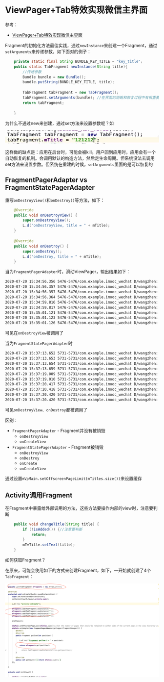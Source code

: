 # ViewPager+Tab特效实现微信主界面

参考：

+ [ViewPager+Tab特效实现微信主界面](https://www.imooc.com/learn/1116)



Fragment的初始化方法最佳实践，通过`newInstance`来创建一个Fragment，通过`setArguments`来传递参数，如下面对的例子：

```java
    private static final String BUNDLE_KEY_TITLE = "key_title";
    public static TabFragment newInstance(String title){
        //传递参数
        Bundle bundle = new Bundle();
        bundle.putString(BUNDLE_KEY_TITLE, title);

        TabFragment tabFragment = new TabFragment();
        tabFragment.setArguments(bundle); //在界面的销毁和恢复过程中有很重要的作用
        return tabFragment;

    }
```



为什么不通过new来创建，通过set方法来设置参数呢？如

![001](https://github.com/winfredzen/Android-Basic/blob/master/Howto/images/001.png)

这样做的缺点是：应用在后台时，可能会被kill。用户回到应用时，应用会有一个自动恢复的机制。会调用默认的构造方法，然后走生命周期。但系统没法去调用set方法来设置参数。但系统在重建的时候，`setArguments`里面的是可以恢复的



## FragmentPagerAdapter vs FragmentStatePagerAdapter

重写`onDestroyView()`和`onDestroy()`等方法，如下：

```java
    @Override
    public void onDestroyView() {
        super.onDestroyView();
        L.d("onDestroyView, title = " + mTitle);
    }

    @Override
    public void onDestroy() {
        super.onDestroy();
        L.d("onDestroy, title = " + mTitle);
    }

```

当为`FragmentPagerAdapter`时，滑动ViewPager，输出结果如下：

```xml
2020-07-20 15:34:56.356 5476-5476/com.example.imooc_wechat D/wangzhen: onCreate, title = 微信
2020-07-20 15:34:56.357 5476-5476/com.example.imooc_wechat D/wangzhen: onCreate, title = 通讯录
2020-07-20 15:34:56.357 5476-5476/com.example.imooc_wechat D/wangzhen: onCreateView, title = 微信
2020-07-20 15:34:56.364 5476-5476/com.example.imooc_wechat D/wangzhen: onCreateView, title = 通讯录
2020-07-20 15:34:59.816 5476-5476/com.example.imooc_wechat D/wangzhen: onCreate, title = 发现
2020-07-20 15:34:59.817 5476-5476/com.example.imooc_wechat D/wangzhen: onCreateView, title = 发现
2020-07-20 15:35:01.121 5476-5476/com.example.imooc_wechat D/wangzhen: onCreate, title = 我
2020-07-20 15:35:01.123 5476-5476/com.example.imooc_wechat D/wangzhen: onDestroyView, title = 微信
2020-07-20 15:35:01.126 5476-5476/com.example.imooc_wechat D/wangzhen: onCreateView, title = 我
```

可见在`onDestroyView`被调用了



当为`FragmentStatePagerAdapter`时

```xml
2020-07-20 15:37:13.652 5731-5731/com.example.imooc_wechat D/wangzhen: onCreate, title = 微信
2020-07-20 15:37:13.653 5731-5731/com.example.imooc_wechat D/wangzhen: onCreate, title = 通讯录
2020-07-20 15:37:13.654 5731-5731/com.example.imooc_wechat D/wangzhen: onCreateView, title = 微信
2020-07-20 15:37:13.659 5731-5731/com.example.imooc_wechat D/wangzhen: onCreateView, title = 通讯录
2020-07-20 15:37:19.009 5731-5731/com.example.imooc_wechat D/wangzhen: onCreate, title = 发现
2020-07-20 15:37:19.010 5731-5731/com.example.imooc_wechat D/wangzhen: onCreateView, title = 发现
2020-07-20 15:37:20.417 5731-5731/com.example.imooc_wechat D/wangzhen: onCreate, title = 我
2020-07-20 15:37:20.418 5731-5731/com.example.imooc_wechat D/wangzhen: onDestroyView, title = 微信
2020-07-20 15:37:20.420 5731-5731/com.example.imooc_wechat D/wangzhen: onDestroy, title = 微信
2020-07-20 15:37:20.420 5731-5731/com.example.imooc_wechat D/wangzhen: onCreateView, title = 我
```

可见`onDestroyView`、`onDestroy`都被调用了



区别：

+ `FragmentPagerAdapter` - Fragment并没有被销毁
  + `onDestroyView`
  + `onCreateView`
+ `FragmentStatePagerAdapter` - Fragment被销毁
  + `onDestroyView`
  + `onDestroy`
  + `onCreate`
  + `onCreateView`



通过设置`mVpMain.setOffscreenPageLimit(mTitles.size())`来设置缓存



## Activity调用Fragment

在Fragment中暴露给外部调用的方法，这些方法要操作内部的view时，注意要判断

```java
    public void changeTitle(String title) {
        if (!isAdded()) {//注意要判断
            return;
        }
        mTvTitle.setText(title);
    }
```



如何获取Fragment？

在原来，可能会使用如下的方式来创建Fragment，如下，一开始就创建了4个`TabFragment`：

![002](https://github.com/winfredzen/Android-Basic/blob/master/Howto/images/002.png)













































